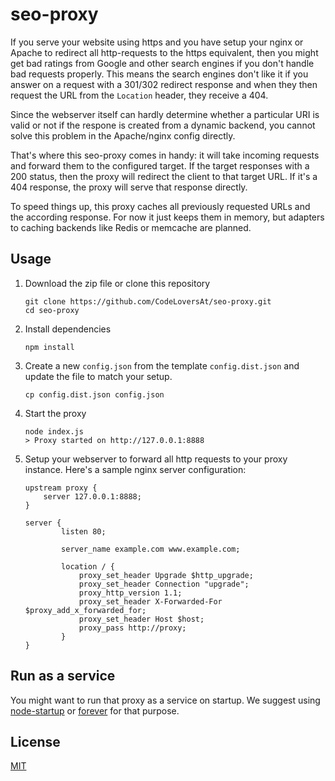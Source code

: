 # seo-proxy

If you serve your website using https and you have setup your nginx or Apache
to redirect all http-requests to the https equivalent, then you might get bad
ratings from Google and other search engines if you don't handle bad requests
properly. This means the search engines don't like it if you answer on a request
with a 301/302 redirect response and when they then request the URL from the
`Location` header, they receive a 404.

Since the webserver itself can hardly determine whether a particular URI
is valid or not if the respone is created from a dynamic backend, you cannot
solve this problem in the Apache/nginx config directly.

That's where this seo-proxy comes in handy: it will take incoming requests
and forward them to the configured target. If the target responses with a 200
status, then the proxy will redirect the client to that target URL.
If it's a 404 response, the proxy will serve that response directly.

To speed things up, this proxy caches all previously requested URLs and the
according response. For now it just keeps them in memory, but adapters to caching backends like Redis or memcache are planned.

## Usage

1. Download the zip file or clone this repository

    ```shell
    git clone https://github.com/CodeLoversAt/seo-proxy.git
    cd seo-proxy
    ```
    
2. Install dependencies

    ```shell
    npm install
    ```

3. Create a new `config.json` from the template `config.dist.json` and update the file to match your setup.

    ```shell
    cp config.dist.json config.json
    ```
    
4. Start the proxy

   ```shell
   node index.js
   > Proxy started on http://127.0.0.1:8888
   ```
   
5. Setup your webserver to forward all http requests to your proxy instance. Here's a sample nginx server configuration:

    ```shell
    upstream proxy {
	    server 127.0.0.1:8888;
	}

	server {
	        listen 80;
	        
	        server_name example.com www.example.com;

	        location / {
	            proxy_set_header Upgrade $http_upgrade;
	            proxy_set_header Connection "upgrade";
	            proxy_http_version 1.1;
	            proxy_set_header X-Forwarded-For $proxy_add_x_forwarded_for;
	            proxy_set_header Host $host;
	            proxy_pass http://proxy;
	        }
	}
    ```

## Run as a service

You might want to run that proxy as a service on startup. We suggest using [node-startup](https://github.com/chovy/node-startup) or [forever](https://github.com/foreverjs/forever) for that purpose.

## License

[MIT](LICENSE)
